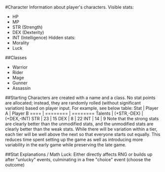 #Character
Information about player's characters.
Visible stats:
 - HP
 - MP
 - STR (Strength)
 - DEX (Dexterity)
 - INT (Intelligence)
Hidden stats:
 - Morality
 - Luck

##Classes
 - Warrior
 - Rider
 - Mage
 - Gunner
 - Assassin

##Starting
Characters are created with a name and a class. No stat points are allocated; instead, they are randomly rolled (without significant variation) based on player input. For example, see below table:
Stat | Player A | Player B
==== | ======== | ========
Talents | (+STR,-DEX) | (+DEX,-INT)
STR | 23 | 15
DEX | 8 | 22
INT | 14 | 9
Note that the strong stats are clearly better than the unmodified stats, and the unmodified stats are clearly better than the weak stats. While there will be variation within a tier, each tier will be well above the next so that everyone starts out equally.
This reduces time spent setting up the game as well as introducing more variability in the early game while preserving the late game.

##Stat Explanations / Math
Luck: Either directly affects RNG or builds up after "unlucky" events, culminating in a free "choice" event (choose the outcome)
